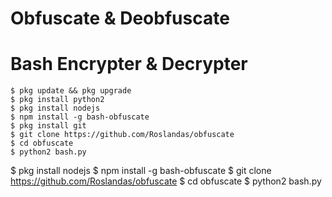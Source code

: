 # Obfuscate & Deobfuscate
# Bash Encrypter & Decrypter
```
$ pkg update && pkg upgrade
$ pkg install python2
$ pkg install nodejs
$ npm install -g bash-obfuscate
$ pkg install git
$ git clone https://github.com/Roslandas/obfuscate
$ cd obfuscate
$ python2 bash.py
```
$ pkg install nodejs
$ npm install -g bash-obfuscate
$ git clone https://github.com/Roslandas/obfuscate
$ cd obfuscate
$ python2 bash.py
```
